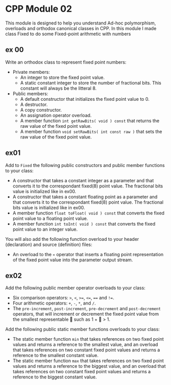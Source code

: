 # CPP Module 02

This module is designed to help you understand Ad-hoc polymorphism, overloads and orthodox canonical classes in CPP.
In this module I made class Fixed to do some Fixed-point arithmetic with numbers

## ex 00

Write an orthodox class to represent fixed point numbers:
* Private members:
  * An integer to store the fixed point value.
  * A static constant integer to store the number of fractional bits. This constant will always be the litteral 8.
* Public members: 
  * A default constructor that initializes the fixed point value to 0.
  * A destructor.
  * A copy constructor.
  * An assignation operator overload.
  * A member function `int getRawBits( void ) const` that returns the raw
  value of the fixed point value.
  * A member function `void setRawBits( int const raw )` that sets the raw
  value of the fixed point value.

## ex01

Add to `Fixed` the following public constructors and public
member functions to your class:
* A constructor that takes a constant integer as a parameter and that converts it to
the correspondant fixed(8) point value. The fractional bits value is initialized like
in ex00.
* A constructor that takes a constant floating point as a parameter and that converts
it to the correspondant fixed(8) point value. The fractional bits value is initialized
like in ex00.
* A member function `float toFloat( void ) const` that converts the fixed point
value to a floating point value.
* A member function `int toInt( void ) const` that converts the fixed point value
to an integer value.

You will also add the following function overload to your header (declaration) and
source (definition) files:
* An overload to the `«` operator that inserts a floating point representation of the
fixed point value into the parameter output stream.

## ex02

Add the following public member operator overloads to your
class:
* Six comparison operators: `>`, `<`, `>=`, `<=`, `==` and `!=`.
* Four arithmetic operators: `+`, `-`, `*`, and `/`.
* The `pre-increment`, `post-increment`, `pre-decrement` and `post-decrement` operators,
  that will increment or decrement the fixed point value from the smallest representable  such as 1 +  > 1.

Add the following public static member functions overloads to your class:
* The static member function `min` that takes references on two fixed point values and
  returns a reference to the smallest value, and an overload that takes references on
  two constant fixed point values and returns a reference to the smallest constant
  value.
* The static member function `max` that takes references on two fixed point values
  and returns a reference to the biggest value, and an overload that takes references
  on two constant fixed point values and returns a reference to the biggest constant
  value.